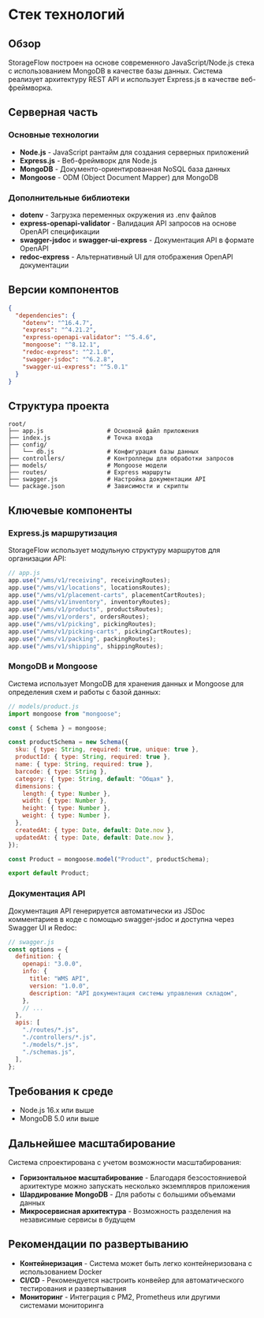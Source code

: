 # Стек технологий

## Обзор

StorageFlow построен на основе современного JavaScript/Node.js стека с использованием MongoDB в качестве базы данных. Система реализует архитектуру REST API и использует Express.js в качестве веб-фреймворка.

## Серверная часть

### Основные технологии

- **Node.js** - JavaScript рантайм для создания серверных приложений
- **Express.js** - Веб-фреймворк для Node.js
- **MongoDB** - Документо-ориентированная NoSQL база данных
- **Mongoose** - ODM (Object Document Mapper) для MongoDB

### Дополнительные библиотеки

- **dotenv** - Загрузка переменных окружения из .env файлов
- **express-openapi-validator** - Валидация API запросов на основе OpenAPI спецификации
- **swagger-jsdoc** и **swagger-ui-express** - Документация API в формате OpenAPI
- **redoc-express** - Альтернативный UI для отображения OpenAPI документации

## Версии компонентов

```json
{
  "dependencies": {
    "dotenv": "^16.4.7",
    "express": "^4.21.2",
    "express-openapi-validator": "^5.4.6",
    "mongoose": "^8.12.1",
    "redoc-express": "^2.1.0",
    "swagger-jsdoc": "^6.2.8",
    "swagger-ui-express": "^5.0.1"
  }
}
```

## Структура проекта

```
root/
├── app.js                  # Основной файл приложения
├── index.js                # Точка входа
├── config/
│   └── db.js               # Конфигурация базы данных
├── controllers/            # Контроллеры для обработки запросов
├── models/                 # Mongoose модели
├── routes/                 # Express маршруты
├── swagger.js              # Настройка документации API
└── package.json            # Зависимости и скрипты
```

## Ключевые компоненты

### Express.js маршрутизация

StorageFlow использует модульную структуру маршрутов для организации API:

```javascript
// app.js
app.use("/wms/v1/receiving", receivingRoutes);
app.use("/wms/v1/locations", locationsRoutes);
app.use("/wms/v1/placement-carts", placementCartRoutes);
app.use("/wms/v1/inventory", inventoryRoutes);
app.use("/wms/v1/products", productsRoutes);
app.use("/wms/v1/orders", ordersRoutes);
app.use("/wms/v1/picking", pickingRoutes);
app.use("/wms/v1/picking-carts", pickingCartRoutes);
app.use("/wms/v1/packing", packingRoutes);
app.use("/wms/v1/shipping", shippingRoutes);
```

### MongoDB и Mongoose

Система использует MongoDB для хранения данных и Mongoose для определения схем и работы с базой данных:

```javascript
// models/product.js
import mongoose from "mongoose";

const { Schema } = mongoose;

const productSchema = new Schema({
  sku: { type: String, required: true, unique: true },
  productId: { type: String, required: true },
  name: { type: String, required: true },
  barcode: { type: String },
  category: { type: String, default: "Общая" },
  dimensions: {
    length: { type: Number },
    width: { type: Number },
    height: { type: Number },
    weight: { type: Number },
  },
  createdAt: { type: Date, default: Date.now },
  updatedAt: { type: Date, default: Date.now },
});

const Product = mongoose.model("Product", productSchema);

export default Product;
```

### Документация API

Документация API генерируется автоматически из JSDoc комментариев в коде с помощью swagger-jsdoc и доступна через Swagger UI и Redoc:

```javascript
// swagger.js
const options = {
  definition: {
    openapi: "3.0.0",
    info: {
      title: "WMS API",
      version: "1.0.0",
      description: "API документация системы управления складом",
    },
    // ...
  },
  apis: [
    "./routes/*.js",
    "./controllers/*.js",
    "./models/*.js",
    "./schemas.js",
  ],
};
```

## Требования к среде

- Node.js 16.x или выше
- MongoDB 5.0 или выше

## Дальнейшее масштабирование

Система спроектирована с учетом возможности масштабирования:

- **Горизонтальное масштабирование** - Благодаря безсостояниевой архитектуре можно запускать несколько экземпляров приложения
- **Шардирование MongoDB** - Для работы с большими объемами данных
- **Микросервисная архитектура** - Возможность разделения на независимые сервисы в будущем

## Рекомендации по развертыванию

- **Контейнеризация** - Система может быть легко контейнеризована с использованием Docker
- **CI/CD** - Рекомендуется настроить конвейер для автоматического тестирования и развертывания
- **Мониторинг** - Интеграция с PM2, Prometheus или другими системами мониторинга
